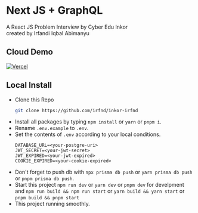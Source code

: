 # Next JS + GraphQL

A React JS Problem Interview by Cyber Edu Inkor</br>
created by Irfandi Iqbal Abimanyu

## Cloud Demo

[![Vercel](https://img.shields.io/badge/Vercel-inkor--irfnd.vercel.app-black?style=flat-square)](https://inkor-irfnd.vercel.app/)

## Local Install

- Clone this Repo
  ```bash
  git clone https://github.com/irfnd/inkor-irfnd
  ```
- Install all packages by typing `npm install` or `yarn` or `pnpm i`.
- Rename `.env.example` to `.env`.
- Set the contents of `.env` according to your local conditions.
  ```env
  DATABASE_URL=<your-postgre-uri>
  JWT_SECRET=<your-jwt-secret>
  JWT_EXPIRED=<your-jwt-expired>
  COOKIE_EXPIRED=<your-cookie-expired>
  ```
- Don't forget to push db with `npx prisma db push` or `yarn prisma db push` or `pnpm prisma db push`.
- Start this project `npm run dev` or `yarn dev` or `pnpm dev` for develpment and `npm run build && npm run start` or `yarn build && yarn start` or `pnpm build && pnpm start`
- This project running smoothly.
